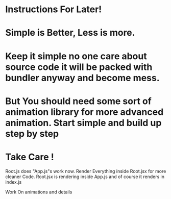 # Instructions For Later!

# Simple is Better, Less is more.

# Keep it simple no one care about source code it will be packed with bundler anyway and become mess.

# But You should need some sort of animation library for more advanced animation. Start simple and build up step by step

# Take Care !

Root.js does "App.js"s work now.
Render Everything inside Root.jsx for more cleaner Code.
Root.jsx is rendering inside App.js and of course it renders in index.js

Work On animations and details
